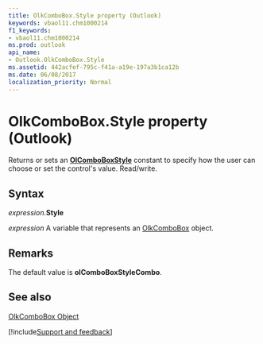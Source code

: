 ```yaml
---
title: OlkComboBox.Style property (Outlook)
keywords: vbaol11.chm1000214
f1_keywords:
- vbaol11.chm1000214
ms.prod: outlook
api_name:
- Outlook.OlkComboBox.Style
ms.assetid: 442acfef-795c-f41a-a19e-197a3b1ca12b
ms.date: 06/08/2017
localization_priority: Normal
---
```



# OlkComboBox.Style property (Outlook)

Returns or sets an **[OlComboBoxStyle](Outlook.OlComboBoxStyle.md)** constant to specify how the user can choose or set the control's value. Read/write.


## Syntax

_expression_.**Style**

_expression_ A variable that represents an [OlkComboBox](Outlook.OlkComboBox.md) object.


## Remarks

The default value is **olComboBoxStyleCombo**.


## See also


[OlkComboBox Object](Outlook.OlkComboBox.md)

[!include[Support and feedback](~/includes/feedback-boilerplate.md)]